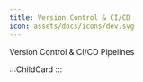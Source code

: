 ```yaml
---
title: Version Control & CI/CD
icon: assets/docs/icons/dev.svg
---
```


Version Control & CI/CD Pipelines

:::ChildCard
:::
